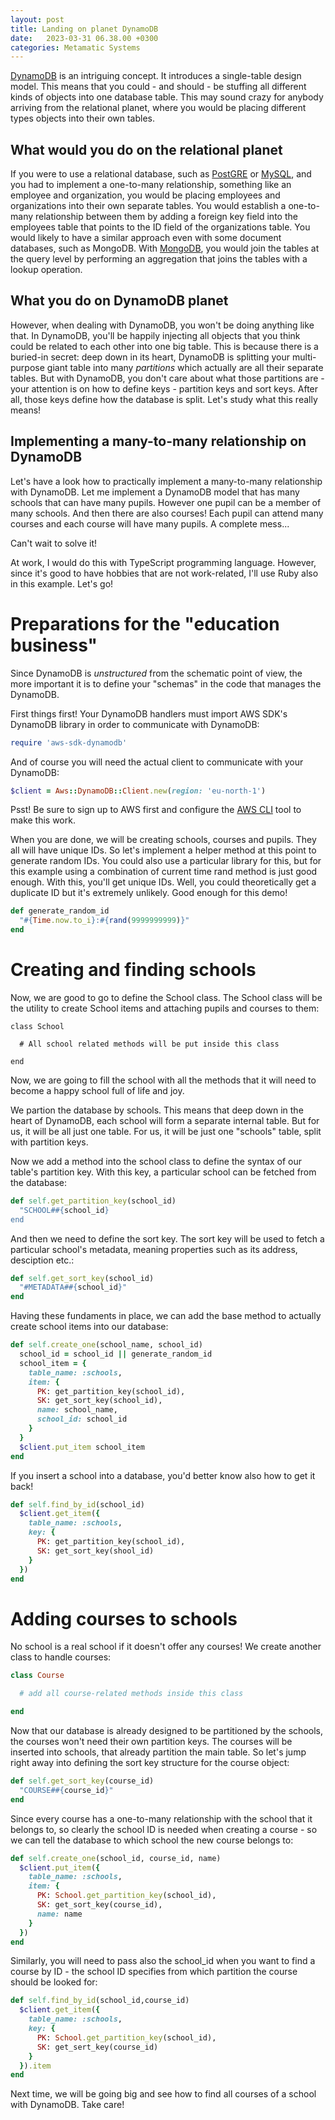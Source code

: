 ```yaml
---
layout: post
title: Landing on planet DynamoDB 
date:   2023-03-31 06.38.00 +0300
categories: Metamatic Systems
---
```


[DynamoDB](https://docs.aws.amazon.com/dynamodb/index.html) is an intriguing concept. 
It introduces a single-table design model. This means that you could - and should - be stuffing all different kinds of objects
into one database table. This may sound crazy for anybody arriving from
the relational planet, where you would be placing different types
objects into their own tables. 

## What would you do on the relational planet

If you were to use a relational database, such as [PostGRE](https://www.postgresql.org/) 
or [MySQL](https://www.mysql.com/), and you had to implement a one-to-many relationship, 
something like an employee and organization, you would be 
placing employees and organizations into their own separate tables. 
You would establish a one-to-many relationship between them
by adding a foreign key field into the employees table that points to the ID 
field of the organizations table. You would likely to have a similar approach
even with some document databases, such as MongoDB. With [MongoDB](https://www.mongodb.com/),
you would join the tables at the query level by performing an aggregation
that joins the tables with a lookup operation.

## What you do on DynamoDB planet

However, when dealing with DynamoDB, you won't be doing anything like that.
In DynamoDB, you'll be happily injecting all objects that you think could
be related to each other into one big table. This is because there is a 
buried-in secret: deep down in its heart, DynamoDB is splitting your
multi-purpose giant table into many *partitions* which actually are all
their separate tables. But with DynamoDB, you don't care about what those
partitions are - your attention is on how to define keys - partition keys and sort keys.
After all, those keys define how the database is split. 
Let's study what this really means!

## Implementing a many-to-many relationship on DynamoDB

Let's have a look how to practically implement a many-to-many relationship
with DynamoDB. Let me implement a DynamoDB model that has many schools
that can have many pupils. However one pupil can be a member of many schools.
And then there are also courses! Each pupil can attend many courses
and each course will have many pupils. A complete mess...

Can't wait to solve it!

At work, I would do this with TypeScript programming language. 
However, since it's good to have hobbies that are not work-related, 
I'll use Ruby also in this example. Let's go!

# Preparations for the "education business"

Since DynamoDB is *unstructured* from the schematic point of view,
the more important it is to define your "schemas" in the code
that manages the DynamoDB. 

First things first! Your DynamoDB handlers must import
AWS SDK's DynamoDB library in order to communicate with DynamoDB:

```ruby
require 'aws-sdk-dynamodb'
```

And of course you will need the actual client to communicate with your DynamoDB:

```ruby
$client = Aws::DynamoDB::Client.new(region: 'eu-north-1')
```

Psst! Be sure to sign up to AWS first and configure the [AWS CLI](https://aws.amazon.com/cli/) tool to make
this work. 

When you are done, we will be creating schools, courses and pupils. They
all will have unique IDs. So let's implement a helper method 
at this point to generate random IDs. You could also use a particular library for this, 
but for this example using a combination of current time rand method is just good enough.
With this, you'll get unique IDs. Well, you could theoretically get a duplicate ID but it's extremely unlikely.
Good enough for this demo!

```ruby
def generate_random_id
  "#{Time.now.to_i}:#{rand(9999999999)}"
end
```

# Creating and finding schools

Now, we are good to go to define the School class.
The School class will be the utility to create School items
and attaching pupils and courses to them:

```
class School

  # All school related methods will be put inside this class
  
end
```

Now, we are going to fill the school with all the methods 
that it will need to become a happy school full of life and joy.

We partion the database by schools. This means that deep down in the
heart of DynamoDB, each school will form a separate internal table.
But for us, it will be all just one table. For us, it will 
be just one "schools" table, split with partition keys.


Now we add a method into the school class to define the syntax 
of our table's partition key. With this key, a particular school 
can be fetched from the database:

```ruby
def self.get_partition_key(school_id)
  "SCHOOL##{school_id}
end
```

And then we need to define the sort key. The sort key will be used
to fetch a particular school's metadata, meaning properties such as its address, desciption etc.:

```ruby
def self.get_sort_key(school_id)
  "#METADATA##{school_id}"
end
```

Having these fundaments in place, we can add the base method 
to actually create school items into our database:

```ruby
def self.create_one(school_name, school_id)
  school_id = school_id || generate_random_id
  school_item = {
    table_name: :schools,
    item: {
      PK: get_partition_key(school_id),
      SK: get_sort_key(school_id),
      name: school_name,
      school_id: school_id
    }
  }
  $client.put_item school_item    
end
```

If you insert a school into a database, you'd better know also
how to get it back!

```ruby
def self.find_by_id(school_id)
  $client.get_item({
    table_name: :schools,
    key: {
      PK: get_partition_key(school_id),
      SK: get_sort_key(shool_id)
    }
  })
end
```

# Adding courses to schools

No school is a real school if it doesn't offer any courses! We create
another class to handle courses:

```ruby
class Course

  # add all course-related methods inside this class

end
```

Now that our database is already designed to be partitioned by the schools,
the courses won't need their own partition keys. The courses will be
inserted into schools, that already partition the main table. So let's jump right away
into defining the sort key structure for the course object:

```ruby
def self.get_sort_key(course_id)
  "COURSE##{course_id}"
end

```

Since every course has a one-to-many relationship with the school that it
belongs to, so clearly the school ID is needed when creating a course - 
so we can tell the database to which school the new course belongs to:

```ruby
def self.create_one(school_id, course_id, name)
  $client.put_item({
    table_name: :schools,
    item: {
      PK: School.get_partition_key(school_id),
      SK: get_sort_key(course_id),
      name: name
    }
  })
end
```

Similarly, you will need to pass also the school_id when you want to find
a course by ID - the school ID specifies from which partition the course
should be looked for:

```ruby
def self.find_by_id(school_id,course_id)
  $client.get_item({
    table_name: :schools,
    key: {
      PK: School.get_partition_key(school_id),
      SK: get_sert_key(course_id)
    }
  }).item
end

```

Next time, we will be going big and see how to find all courses of a school
with DynamoDB. Take care!
